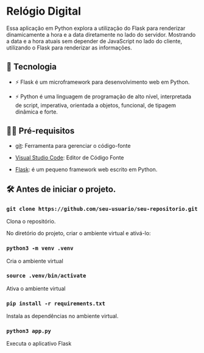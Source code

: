 # Relógio Digital

Essa aplicação em Python explora a utilização do Flask para renderizar dinamicamente a hora e a data diretamente no lado do servidor.
Mostrando a data e a hora atuais sem depender de JavaScript no lado do cliente, utilizando o Flask para renderizar as informações.

## 🚀 Tecnologia

- ⚡ Flask é um microframework para desenvolvimento web em Python.

- ⚡ Python é uma linguagem de programação de alto nível, interpretada de script, imperativa, orientada a objetos, funcional, de tipagem dinâmica e forte.

## ✋🏻 Pré-requisitos

- [git](https://git-scm.com/downloads): Ferramenta para gerenciar o código-fonte

- [Visual Studio Code](https://code.visualstudio.com/): Editor de Código Fonte

- [Flask](https://flask.palletsprojects.com/en/2.2.x/): é um pequeno framework web escrito em Python.

## :hammer_and_wrench: Antes de iniciar o projeto.

### `git clone https://github.com/seu-usuario/seu-repositorio.git`

Clona o repositório.

No diretório do projeto, criar o ambiente virtual e ativá-lo:

### `python3 -m venv .venv`

Cria o ambiente virtual

### `source .venv/bin/activate`

Ativa o ambiente virtual

### `pip install -r requirements.txt`

Instala as dependências no ambiente virtual.

### `python3 app.py`

Executa o aplicativo Flask
